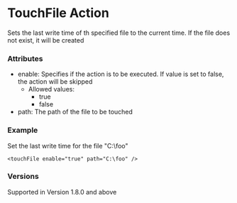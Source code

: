 TouchFile Action
================

Sets the last write time of th specified file to the current time.
If the file does not exist, it will be created


### Attributes
- enable: Specifies if the action is to be executed. If value is set to false,
  the action will be skipped
	- Allowed values:
		- true
		- false
- path: The path of the file to be touched



### Example
Set the last write time for the file "C:\foo"

	<touchFile enable="true" path="C:\foo" />	


### Versions
Supported in Version 1.8.0 and above
